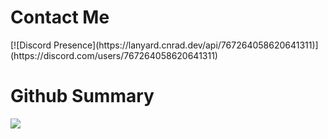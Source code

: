 <h1 align="left">Contact Me</h1>

<p align="left">
 [![Discord Presence](https://lanyard.cnrad.dev/api/767264058620641311)](https://discord.com/users/767264058620641311)
</p>

<h1 align="left">
  Github Summary
</h1>

<p align="left">
  <img src="https://github-readme-stats.vercel.app/api?username=GeneralOfAR&&show_icons=true&title_color=ffffff&icon_color=bb2acf&text_color=daf7dc&bg_color=151515"/>
</p>

